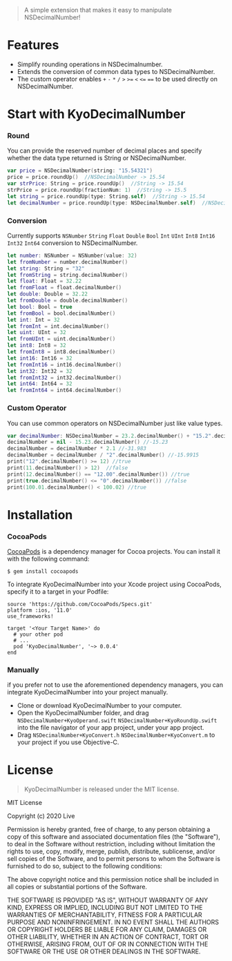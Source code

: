 > A simple extension that makes it easy to manipulate NSDecimalNumber!
# Features
* Simplify rounding operations in NSDecimalnumber.
* Extends the conversion of common data types to NSDecimalNumber.
* The custom operator enables `+` `-` `*` `/` `>` `>=` `<` `<=` `==` to be used directly on NSDecimalNumber.
# Start with KyoDecimalNumber
### Round
You can provide the reserved number of decimal places and specify whether the data type returned is String or NSDecimalNumber.

```swift
var price = NSDecimalNumber(string: "15.54321")
price = price.roundUp()  //NSDecimalNumber -> 15.54
var strPrice: String = price.roundUp()  //String -> 15.54
strPrice = price.roundUp(fractionNum: 1)  //String -> 15.5
let string = price.roundUp(type: String.self)  //String -> 15.54
let decimalNumber = price.roundUp(type: NSDecimalNumber.self)  //NSDecimalNumber -> 15.54
```

### Conversion
Currently supports `NSNumber` `String` `Float` `Double` `Bool` `Int` `UInt` `Int8` `Int16` `Int32` `Int64`  conversion to NSDecimalNumber.

```swift
let number: NSNumber = NSNumber(value: 32)
let fromNumber = number.decimalNumber()
let string: String = "32"
let fromString = string.decimalNumber()
let float: Float = 32.22
let fromFloat = float.decimalNumber()
let double: Double = 32.22
let fromDouble = double.decimalNumber()
let bool: Bool = true
let fromBool = bool.decimalNumber()
let int: Int = 32
let fromInt = int.decimalNumber()
let uint: UInt = 32
let fromUInt = uint.decimalNumber()
let int8: Int8 = 32
let fromInt8 = int8.decimalNumber()
let int16: Int16 = 32
let fromInt16 = int16.decimalNumber()
let int32: Int32 = 32
let fromInt32 = int32.decimalNumber()
let int64: Int64 = 32
let fromInt64 = int64.decimalNumber()
```

### Custom Operator
You can use common operators on NSDecimalNumber just like value types.

```swift
var decimalNumber: NSDecimalNumber = 23.2.decimalNumber() + "15.2".decimalNumber()  //38.4
decimalNumber = nil - 15.23.decimalNumber() //-15.23
decimalNumber = decimalNumber * 2.1 //-31.983
decimalNumber = decimalNumber / "2".decimalNumber() //-15.9915
print("12".decimalNumber() >= 12) //true
print(11.decimalNumber() > 12)  //false
print(12.decimalNumber() == "12.00".decimalNumber()) //true
print(true.decimalNumber() <= "0".decimalNumber()) //false
print(100.01.decimalNumber() < 100.02) //true
```

# Installation
### CocoaPods
[CocoaPods](https://cocoapods.org/) is a dependency manager for Cocoa projects. You can install it with the following command:

```
$ gem install cocoapods
```

To integrate KyoDecimalNumber into your Xcode project using CocoaPods, specify it to a target in your Podfile:

```shell
source 'https://github.com/CocoaPods/Specs.git'
platform :ios, '11.0'
use_frameworks!

target '<Your Target Name>' do
  # your other pod
  # ...
  pod 'KyoDecimalNumber', '~> 0.0.4'
end
```

### Manually
if you prefer not to use the aforementioned dependency managers, you can integrate KyoDecimalNumber into your project manually. 
* Clone or download KyoDecimalNumber to your computer.
* Open the KyoDecimalNumber folder, and drag `NSDecimalNumber+KyoOperand.swift` `NSDecimalNumber+KyoRoundUp.swift` into the file navigator of your app project, under your app project.
* Drag `NSDecimalNumber+KyoConvert.h` `NSDecimalNumber+KyoConvert.m` to your project if you use Objective-C.

# License

> KyoDecimalNumber is released under the MIT license.

MIT License

Copyright (c) 2020 Live

Permission is hereby granted, free of charge, to any person obtaining a copy
of this software and associated documentation files (the "Software"), to deal
in the Software without restriction, including without limitation the rights
to use, copy, modify, merge, publish, distribute, sublicense, and/or sell
copies of the Software, and to permit persons to whom the Software is
furnished to do so, subject to the following conditions:

The above copyright notice and this permission notice shall be included in all
copies or substantial portions of the Software.

THE SOFTWARE IS PROVIDED "AS IS", WITHOUT WARRANTY OF ANY KIND, EXPRESS OR
IMPLIED, INCLUDING BUT NOT LIMITED TO THE WARRANTIES OF MERCHANTABILITY,
FITNESS FOR A PARTICULAR PURPOSE AND NONINFRINGEMENT. IN NO EVENT SHALL THE
AUTHORS OR COPYRIGHT HOLDERS BE LIABLE FOR ANY CLAIM, DAMAGES OR OTHER
LIABILITY, WHETHER IN AN ACTION OF CONTRACT, TORT OR OTHERWISE, ARISING FROM,
OUT OF OR IN CONNECTION WITH THE SOFTWARE OR THE USE OR OTHER DEALINGS IN THE
SOFTWARE.
